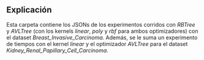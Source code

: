 ## Explicación

Esta carpeta contiene los JSONs de los experimentos corridos con _RBTree_ y _AVLTree_ (con los kernels _linear_, _poly_ y _rbf_ para ambos optimizadores) con el dataset _Breast_Invasive_Carcinoma_. Además, se le suma un experimento de tiempos con el kernel _linear_ y el optimizador _AVLTree_ para el dataset _Kidney_Renal_Papillary_Cell_Carcinoma_.